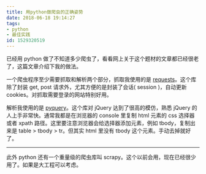 ```yaml
---
title: 用python做爬虫的正确姿势
date: 2018-06-18 19:14:27
tags:
- python
- 最佳实践
id: 1529320519
---
```

已经用 python 做了不知道多少爬虫了，看看网上关于这个题材的文章都已经很老了，这篇文章介绍下我的做法。

一个爬虫程序至少需要抓取和解析两个部分，抓取我使用的是 [requests](https://github.com/requests/requests)。这个库除了封装 get, post 请求外，尤其方便的是封装了会话( session )，自动更新 cookies。对抓取需要登录的网站特别好用。

解析我使用的是 [pyquery](https://github.com/gawel/pyquery)。这个库对 jQuery 达到了很高的模仿，熟悉 jQuery 的人上手非常快。通常我都是在浏览器的 console 里复制 html 元素的 css 选择器或者 xpath 路径。这里要注意浏览器会给选择器添加元素，例如 tbody，复制出来是 table > tbody > tr。但其实 html 里没有 tbody 这个元素。手动去掉就好了。

----------------------
此外 python 还有一个重量级的爬虫库叫 scrapy。这个以前会用，现在已经很少用了。如果是大工程可以考虑。